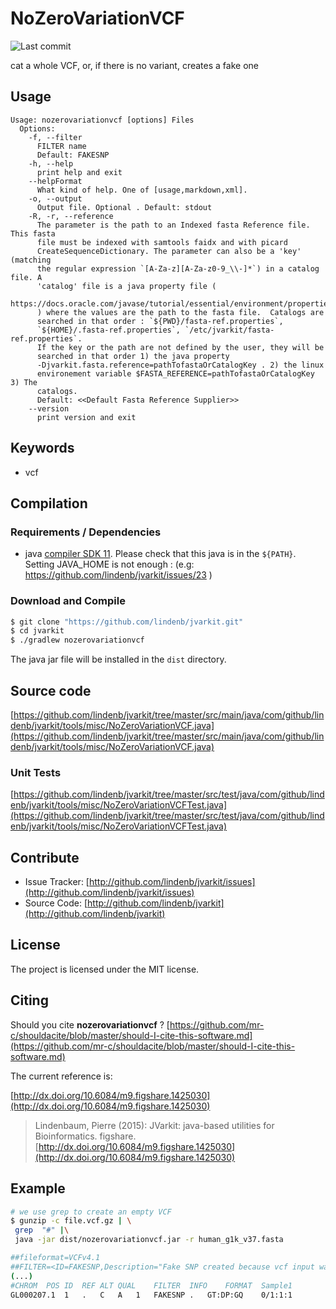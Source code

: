 # NoZeroVariationVCF

![Last commit](https://img.shields.io/github/last-commit/lindenb/jvarkit.png)

cat a whole VCF, or, if there is no variant, creates a fake one


## Usage

```
Usage: nozerovariationvcf [options] Files
  Options:
    -f, --filter
      FILTER name
      Default: FAKESNP
    -h, --help
      print help and exit
    --helpFormat
      What kind of help. One of [usage,markdown,xml].
    -o, --output
      Output file. Optional . Default: stdout
    -R, -r, --reference
      The parameter is the path to an Indexed fasta Reference file. This fasta 
      file must be indexed with samtools faidx and with picard 
      CreateSequenceDictionary. The parameter can also be a 'key' (matching 
      the regular expression `[A-Za-z][A-Za-z0-9_\\-]*`) in a catalog file. A 
      'catalog' file is a java property file ( 
      https://docs.oracle.com/javase/tutorial/essential/environment/properties.html 
      ) where the values are the path to the fasta file.  Catalogs are 
      searched in that order : `${PWD}/fasta-ref.properties`, 
      `${HOME}/.fasta-ref.properties`, `/etc/jvarkit/fasta-ref.properties`.  
      If the key or the path are not defined by the user, they will be 
      searched in that order 1) the java property 
      -Djvarkit.fasta.reference=pathTofastaOrCatalogKey . 2) the linux 
      environement variable $FASTA_REFERENCE=pathTofastaOrCatalogKey 3) The 
      catalogs. 
      Default: <<Default Fasta Reference Supplier>>
    --version
      print version and exit

```


## Keywords

 * vcf


## Compilation

### Requirements / Dependencies

* java [compiler SDK 11](https://jdk.java.net/11/). Please check that this java is in the `${PATH}`. Setting JAVA_HOME is not enough : (e.g: https://github.com/lindenb/jvarkit/issues/23 )


### Download and Compile

```bash
$ git clone "https://github.com/lindenb/jvarkit.git"
$ cd jvarkit
$ ./gradlew nozerovariationvcf
```

The java jar file will be installed in the `dist` directory.

## Source code 

[https://github.com/lindenb/jvarkit/tree/master/src/main/java/com/github/lindenb/jvarkit/tools/misc/NoZeroVariationVCF.java](https://github.com/lindenb/jvarkit/tree/master/src/main/java/com/github/lindenb/jvarkit/tools/misc/NoZeroVariationVCF.java)

### Unit Tests

[https://github.com/lindenb/jvarkit/tree/master/src/test/java/com/github/lindenb/jvarkit/tools/misc/NoZeroVariationVCFTest.java](https://github.com/lindenb/jvarkit/tree/master/src/test/java/com/github/lindenb/jvarkit/tools/misc/NoZeroVariationVCFTest.java)


## Contribute

- Issue Tracker: [http://github.com/lindenb/jvarkit/issues](http://github.com/lindenb/jvarkit/issues)
- Source Code: [http://github.com/lindenb/jvarkit](http://github.com/lindenb/jvarkit)

## License

The project is licensed under the MIT license.

## Citing

Should you cite **nozerovariationvcf** ? [https://github.com/mr-c/shouldacite/blob/master/should-I-cite-this-software.md](https://github.com/mr-c/shouldacite/blob/master/should-I-cite-this-software.md)

The current reference is:

[http://dx.doi.org/10.6084/m9.figshare.1425030](http://dx.doi.org/10.6084/m9.figshare.1425030)

> Lindenbaum, Pierre (2015): JVarkit: java-based utilities for Bioinformatics. figshare.
> [http://dx.doi.org/10.6084/m9.figshare.1425030](http://dx.doi.org/10.6084/m9.figshare.1425030)


## Example

```bash
# we use grep to create an empty VCF
$ gunzip -c file.vcf.gz | \
 grep  "#" |\
 java -jar dist/nozerovariationvcf.jar -r human_g1k_v37.fasta

##fileformat=VCFv4.1
##FILTER=<ID=FAKESNP,Description="Fake SNP created because vcf input was empty. See https://github.com/lindenb/jvarkit">
(...)
#CHROM	POS	ID	REF	ALT	QUAL	FILTER	INFO	FORMAT	Sample1
GL000207.1	1	.	C	A	1	FAKESNP	.	GT:DP:GQ	0/1:1:1
```

